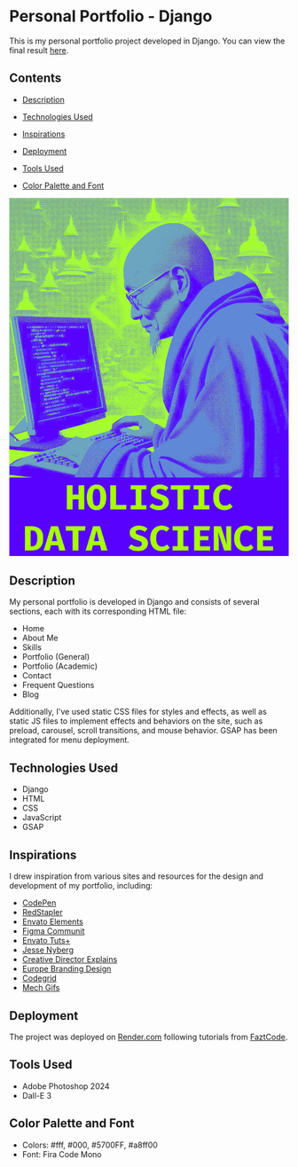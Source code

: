 # Personal Portfolio - Django

This is my personal portfolio project developed in Django. You can view the final result [here](https://holisticdatascience.onrender.com/).

## Contents

- [Description](#description)

- [Technologies Used](#technologies-used)

- [Inspirations](#inspirations)

- [Deployment](#deployment)

- [Tools Used](#tools-used)

- [Color Palette and Font](#color-palette-and-font)

![Cover](./Cover_HolisticDS.png)

## Description

My personal portfolio is developed in Django and consists of several sections, each with its corresponding HTML file:

- Home
- About Me
- Skills
- Portfolio (General)
- Portfolio (Academic)
- Contact
- Frequent Questions
- Blog

Additionally, I've used static CSS files for styles and effects, as well as static JS files to implement effects and behaviors on the site, such as preload, carousel, scroll transitions, and mouse behavior. GSAP has been integrated for menu deployment.

## Technologies Used

- Django
- HTML
- CSS
- JavaScript
- GSAP

## Inspirations

I drew inspiration from various sites and resources for the design and development of my portfolio, including:

- [CodePen](https://codepen.io/)
- [RedStapler](https://redstapler.co/)
- [Envato Elements](https://elements.envato.com/)
- [Figma Communit](https://www.figma.com/community)
- [Envato Tuts+](https://www.youtube.com/@envatotuts)
- [Jesse Nyberg](https://www.youtube.com/@JesseNyberg)
- [Creative Director Explains](https://www.youtube.com/@CreativeDirectorExplains)
- [Europe Branding Design](https://www.youtube.com/@europebrandingdesign)
- [Codegrid](https://www.youtube.com/@codegrid)
- [Mech Gifs](https://mecha-gifs.tumblr.com/)

## Deployment

The project was deployed on [Render.com](https://render.com/) following tutorials from [FaztCode](https://www.youtube.com/@FaztCode).

## Tools Used

- Adobe Photoshop 2024
- Dall-E 3

## Color Palette and Font

- Colors: #fff, #000, #5700FF, #a8ff00
- Font: Fira Code Mono
